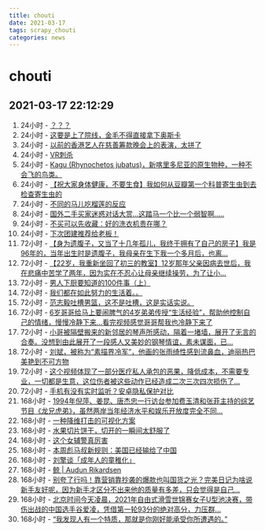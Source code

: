 ```yaml
---
title: chouti
date: 2021-03-17 
tags: scrapy_chouti
categories: news
---
```

# chouti
## 2021-03-17 22:12:29
1. 24小时 - [？？？](https://dig.chouti.com//link/30442860)
1. 24小时 - [这要是上了院线，金毛不得直接拿下奥斯卡](https://dig.chouti.com//link/30444136)
1. 24小时 - [以前的香港艺人在慈善筹款晚会上的表演，太拼了](https://dig.chouti.com//link/30445598)
1. 24小时 - [VR刺杀](https://dig.chouti.com//link/30442699)
1. 24小时 - [Kagu (Rhynochetos jubatus)，新喀里多尼亚的原生物种，一种不会飞的鸟类。](https://dig.chouti.com//link/30440995)
1. 24小时 - [【祝大家身体健康，不要生食】我如何从豆瓣第一个科普寄生虫到去检查寄生虫的](https://dig.chouti.com//link/30445275)
1. 24小时 - [不同的马儿吃榴莲的反应](https://dig.chouti.com//link/30443052)
1. 24小时 - [国外二手买家迷惑对话大赏...这踏马一个比一个弱智啊.....](https://dig.chouti.com//link/30445506)
1. 24小时 - [不买可以先收藏：好的洗衣机贵在哪？](https://dig.chouti.com//link/30446564)
1. 24小时 - [下次团建推荐给老板！](https://dig.chouti.com//link/30445885)
1. 72小时 - [【身为遗腹子，又当了十几年孤儿，我终于拥有了自己的房子】我是96年的，当年出生时是遗腹子，我母亲在生下我一个多月后，也离...](https://dig.chouti.com//link/30441364)
1. 72小时 - [【22岁，我重新坐回了初三的教室】12岁那年父亲因病去世后，我在悲痛中苦学了两年，因为实在不忍心让母亲继续操劳，为了让小...](https://dig.chouti.com//link/30439472)
1. 72小时 - [男人下厨要知道的100件事（上）](https://dig.chouti.com//link/30436478)
1. 72小时 - [我们都在如此努力的生活着。。](https://dig.chouti.com//link/30437365)
1. 72小时 - [范志毅吐槽男篮，这不是吐槽，这是实话实说。](https://dig.chouti.com//link/30434069)
1. 72小时 - [6岁哥哥给马上要闹脾气的4岁弟弟传授“生活经验”，帮助他控制自己的情绪，慢慢冷静下来…看完视频感觉哥哥帮我也冷静下来了](https://dig.chouti.com//link/30440070)
1. 72小时 - [小哥被隔壁搬来的新邻居的琴声所感动，隔着一堵墙，展开了无言的合奏。没想到由此展开了一段感人又美妙的钢琴情谊，素未谋面，已...](https://dig.chouti.com//link/30440828)
1. 72小时 - [刘斌，被称为“素描界冷军”，他画的张雨绮性感到流鼻血，迪丽热巴美艳到不可方物](https://dig.chouti.com//link/30435840)
1. 72小时 - [这个视频体现了一部分医疗私人承包的恶果，降低成本，不需要专业，一切都是生意，这位伤者被这些动作已经造成二次三次四次损伤了...](https://dig.chouti.com//link/30438408)
1. 72小时 - [手机有没有实时监听？安卓隐私保护对比](https://dig.chouti.com//link/30437289)
1. 168小时 - [1994年倪萍、姜昆、唐杰忠一行访台参加费玉清和张菲主持的综艺节目《龙兄虎弟》，虽然两岸当年经济水平和娱乐开放度完全不同...](https://dig.chouti.com//link/30432232)
1. 168小时 - [一种降维打击的可视化方案](https://dig.chouti.com//link/30427103)
1. 168小时 - [水果切片饼干，切开的一瞬间太舒服了](https://dig.chouti.com//link/30429456)
1. 168小时 - [这个女辅警真厉害](https://dig.chouti.com//link/30422227)
1. 168小时 - [本周彪马叔新规则：美国已经输给了中国](https://dig.chouti.com//link/30428713)
1. 168小时 - [刘擎谈「成年人的童稚化」](https://dig.chouti.com//link/30421110)
1. 168小时 - [鲸 | Audun Rikardsen](https://dig.chouti.com//link/30416391)
1. 168小时 - [别夸了行吗！靠营销靠抄袭的爆款也叫国货之光？完美日记为啥说新手友好呢，因为新手才区分不出来他的质量有多差，只会觉得是自己...](https://dig.chouti.com//link/30419901)
1. 168小时 - [北京时间今天凌晨，2021年自由式滑雪世锦赛女子U型池决赛，带伤出战的中国选手谷爱凌，凭借第一轮93分的绝对高分，力压群...](https://dig.chouti.com//link/30427108)
1. 168小时 - [“我发现人有一个特质，那就是你刚好能承受你所遭遇的。”](https://dig.chouti.com//link/30420078)
